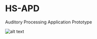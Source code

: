 # HS-APD
Auditory Processing Application Prototype



![alt text](https://lh3.googleusercontent.com/pjedB5DMgueN1romycvXYiWfBBrbR_FQxftEvhU9ntUdpbw0m4Gihw1RTrV-Ggjw_NwoKlXpcR6l75o7NiOBE2h9kp0vVnWOIJUelqm9HnW2JhPPrZxBPC5HtUew_NBLL-A4RSR2B9_O1hnqZdrqHzW2o_R4fYMKhwAhjmqCyBR8j0gGZ3cB1sXdwjIhVgOiVX8dBJ7ofhNIfQfVL2sqOk-60D67WkJa9d682bq0HpNouErVldZcm4OV5WUg8P7E9trscIPCvIze5fHxt7fzF7BYazTSePDz4MElWbDRe2MVq-tmHXTUC05EfHsSqUNtCNqxQgXViAkbrbK6h7o5Fbf6BH7e1xBEnO07YttVkqdKQemIi0XGQyxQr8sfR0kB1YjZ9yEEsEOtEa-rDLtOI3gN6j5gIiF5CZG2QzVIhOHeRUkk3o2K7EjsiXuvNdUs0vDKUxtO5GRc1isFcW9sciNqSKStSuqZIKroZAUDLICkv4cGXFeM0nohU7mdMq7JvlRMzJvD_lxwDqBzVVbL2gh4r2dXaCIZgPaVC5xBG2TChgm9hOxXNAB29saYwJ7pIqa-Wvx838xe0yYgdw0EwgOo5D2WCD51E4G7CjC-KAMMNgshGBrrsu8JaN2AyRbBBD1gVDQWekuz4dM4bZ1vbcR6A6kUj903Gg=w1242-h697-no)
